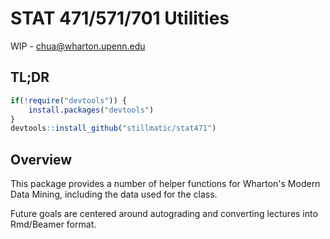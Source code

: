 # STAT 471/571/701 Utilities

WIP - chua@wharton.upenn.edu

## TL;DR

```r
if(!require("devtools")) {
    install.packages("devtools")
}
devtools::install_github("stillmatic/stat471")
```

## Overview

This package provides a number of helper functions for Wharton's Modern Data Mining, including the data used for the class.

Future goals are centered around autograding and converting lectures into Rmd/Beamer format.
